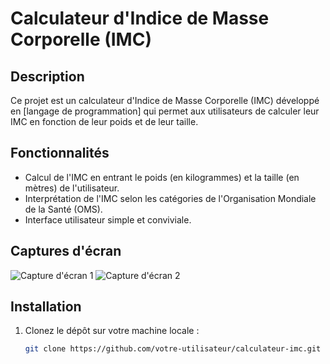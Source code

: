 # Calculateur d'Indice de Masse Corporelle (IMC)

## Description
Ce projet est un calculateur d'Indice de Masse Corporelle (IMC) développé en [langage de programmation] qui permet aux utilisateurs de calculer leur IMC en fonction de leur poids et de leur taille.

## Fonctionnalités
- Calcul de l'IMC en entrant le poids (en kilogrammes) et la taille (en mètres) de l'utilisateur.
- Interprétation de l'IMC selon les catégories de l'Organisation Mondiale de la Santé (OMS).
- Interface utilisateur simple et conviviale.

## Captures d'écran
![Capture d'écran 1](screenshots/screenshot1.png)
![Capture d'écran 2](screenshots/screenshot2.png)

## Installation
1. Clonez le dépôt sur votre machine locale :
   ```bash
   git clone https://github.com/votre-utilisateur/calculateur-imc.git
